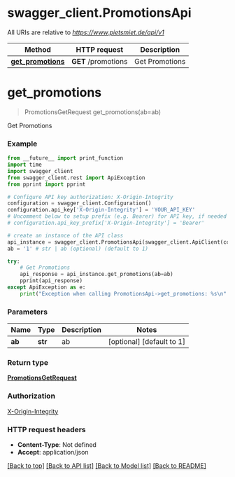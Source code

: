 # swagger_client.PromotionsApi

All URIs are relative to *https://www.pietsmiet.de/api/v1*

Method | HTTP request | Description
------------- | ------------- | -------------
[**get_promotions**](PromotionsApi.md#get_promotions) | **GET** /promotions | Get Promotions

# **get_promotions**
> PromotionsGetRequest get_promotions(ab=ab)

Get Promotions

### Example
```python
from __future__ import print_function
import time
import swagger_client
from swagger_client.rest import ApiException
from pprint import pprint

# Configure API key authorization: X-Origin-Integrity
configuration = swagger_client.Configuration()
configuration.api_key['X-Origin-Integrity'] = 'YOUR_API_KEY'
# Uncomment below to setup prefix (e.g. Bearer) for API key, if needed
# configuration.api_key_prefix['X-Origin-Integrity'] = 'Bearer'

# create an instance of the API class
api_instance = swagger_client.PromotionsApi(swagger_client.ApiClient(configuration))
ab = '1' # str | ab (optional) (default to 1)

try:
    # Get Promotions
    api_response = api_instance.get_promotions(ab=ab)
    pprint(api_response)
except ApiException as e:
    print("Exception when calling PromotionsApi->get_promotions: %s\n" % e)
```

### Parameters

Name | Type | Description  | Notes
------------- | ------------- | ------------- | -------------
 **ab** | **str**| ab | [optional] [default to 1]

### Return type

[**PromotionsGetRequest**](PromotionsGetRequest.md)

### Authorization

[X-Origin-Integrity](../README.md#X-Origin-Integrity)

### HTTP request headers

 - **Content-Type**: Not defined
 - **Accept**: application/json

[[Back to top]](#) [[Back to API list]](../README.md#documentation-for-api-endpoints) [[Back to Model list]](../README.md#documentation-for-models) [[Back to README]](../README.md)


